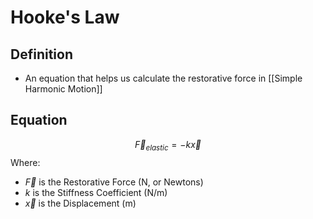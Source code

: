 # Hooke's Law
## Definition
- An equation that helps us calculate the restorative force in [[Simple Harmonic Motion]]

## Equation
$$\overrightarrow{F}_{elastic} = -k\overrightarrow{x}$$
Where:
- $\overrightarrow{F}$  is the Restorative Force (N, or Newtons)
- $k$ is the Stiffness Coefficient (N/m)
- $\overrightarrow{x}$  is the Displacement (m)
